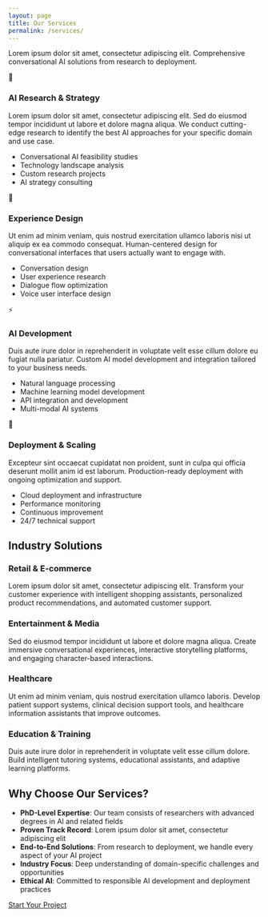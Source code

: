 ```yaml
---
layout: page
title: Our Services
permalink: /services/
---
```


<div class="text-center mb-4">
  <p class="hero-subtitle">Lorem ipsum dolor sit amet, consectetur adipiscing elit. Comprehensive conversational AI solutions from research to deployment.</p>
</div>

<div class="services-grid">
  <div class="service-card">
    <div class="service-icon">🔬</div>
    <h3>AI Research & Strategy</h3>
    <p>Lorem ipsum dolor sit amet, consectetur adipiscing elit. Sed do eiusmod tempor incididunt ut labore et dolore magna aliqua. We conduct cutting-edge research to identify the best AI approaches for your specific domain and use case.</p>
    <ul>
      <li>Conversational AI feasibility studies</li>
      <li>Technology landscape analysis</li>
      <li>Custom research projects</li>
      <li>AI strategy consulting</li>
    </ul>
  </div>

  <div class="service-card">
    <div class="service-icon">🎨</div>
    <h3>Experience Design</h3>
    <p>Ut enim ad minim veniam, quis nostrud exercitation ullamco laboris nisi ut aliquip ex ea commodo consequat. Human-centered design for conversational interfaces that users actually want to engage with.</p>
    <ul>
      <li>Conversation design</li>
      <li>User experience research</li>
      <li>Dialogue flow optimization</li>
      <li>Voice user interface design</li>
    </ul>
  </div>

  <div class="service-card">
    <div class="service-icon">⚡</div>
    <h3>AI Development</h3>
    <p>Duis aute irure dolor in reprehenderit in voluptate velit esse cillum dolore eu fugiat nulla pariatur. Custom AI model development and integration tailored to your business needs.</p>
    <ul>
      <li>Natural language processing</li>
      <li>Machine learning model development</li>
      <li>API integration and development</li>
      <li>Multi-modal AI systems</li>
    </ul>
  </div>

  <div class="service-card">
    <div class="service-icon">🚀</div>
    <h3>Deployment & Scaling</h3>
    <p>Excepteur sint occaecat cupidatat non proident, sunt in culpa qui officia deserunt mollit anim id est laborum. Production-ready deployment with ongoing optimization and support.</p>
    <ul>
      <li>Cloud deployment and infrastructure</li>
      <li>Performance monitoring</li>
      <li>Continuous improvement</li>
      <li>24/7 technical support</li>
    </ul>
  </div>
</div>

## Industry Solutions

### Retail & E-commerce
Lorem ipsum dolor sit amet, consectetur adipiscing elit. Transform your customer experience with intelligent shopping assistants, personalized product recommendations, and automated customer support.

### Entertainment & Media
Sed do eiusmod tempor incididunt ut labore et dolore magna aliqua. Create immersive conversational experiences, interactive storytelling platforms, and engaging character-based interactions.

### Healthcare
Ut enim ad minim veniam, quis nostrud exercitation ullamco laboris. Develop patient support systems, clinical decision support tools, and healthcare information assistants that improve outcomes.

### Education & Training
Duis aute irure dolor in reprehenderit in voluptate velit esse cillum dolore. Build intelligent tutoring systems, educational assistants, and adaptive learning platforms.

## Why Choose Our Services?

- **PhD-Level Expertise**: Our team consists of researchers with advanced degrees in AI and related fields
- **Proven Track Record**: Lorem ipsum dolor sit amet, consectetur adipiscing elit
- **End-to-End Solutions**: From research to deployment, we handle every aspect of your AI project
- **Industry Focus**: Deep understanding of domain-specific challenges and opportunities
- **Ethical AI**: Committed to responsible AI development and deployment practices

<div class="text-center mb-4">
  <a href="/contact/" class="cta-button">Start Your Project</a>
</div>
